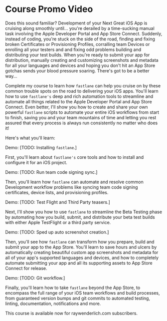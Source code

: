 # Course Promo Video

Does this sound familiar? Development of your Next Great iOS App is cruising along smoothly until… you're derailed by a time-sucking manual task involving the Apple Developer Portal and App Store Connect. Suddenly, instead of coding, you're stuck on the side of the road, finding and fixing broken Certificates or Provisioning Profiles, corralling team Devices or enrolling all your testers and and fixing odd problems building and distributing your test builds. When you're ready to submit your app for distribution, manually creating and customizing screenshots and metadata for all your languages and devices and hoping you don't hit an App Store gotchas sends your blood pressure soaring. There's got to be a better way...

Complete my course to learn how `fastlane` can help you cruise on by these common trouble spots on the road to delivering your iOS apps. You'll learn how to use `fastlane's` deep and rich automation tools to streamline and automate all things related to the Apple Developer Portal and App Store Connect. Even better, I'll show you how to create and share your own powerful `fastlane` scripts to automate your entire iOS workflows from start to finish, saving you and your team mountains of time and letting you rest assured that every process is always run consistently no matter who does it!

Here's what you'll learn:

Demo: [TODO: Installing `fastlane`.]

First, you'll learn about `fastlane's` core tools and how to install and configure it for an iOS project.

Demo: [TODO: Run team code signing sync.]

Then, you'll learn how `fastlane` can automate and resolve common Development workflow problems like syncing team code signing certificates, device lists, and provisioning profiles.

Demo: [TODO: Test Flight and Third Party teasers.]

Next, I'll show you how to use `fastlane` to streamline the Beta Testing phase by automating how you build, submit, and distribute your beta test builds with either Apple TestFlight or a third party service.

Demo: [TODO: Sped up auto screenshot creation.]

Then, you'll see how `fastlane` can transform how you prepare, build and submit your app to the App Store. You'll learn to save hours and ulcers by automatically creating beautiful custom app screenshots and metadata for all of your app's supported languages and devices, and how to completely automate submitting your app and all its supporting assets to App Store Connect for release.

Demo: [TODO: Git workflow.]

Finally, you'll learn how to take `fastlane` beyond the App Store, to encompass the full range of your iOS team workflows and build processes, from guaranteed version bumps and git commits to automated testing, linting, documentation, notifications and more.

This course is available now for raywenderlich.com subscribers.

<!-- 
During the “Complete my course” section, show two types of footage (with your voice in the background).

Please specify the video segments you want to use for each type, using timestamps from your unedited demo recordings (Record footage specially for the promo video, if you need to.):

Demo: [TODO: A final product demo. For example, the final app of your course if it looks cool, otherwise some other motivating final result.]
Code: [TODO: Typing some code or working in your IDE.] 
-->